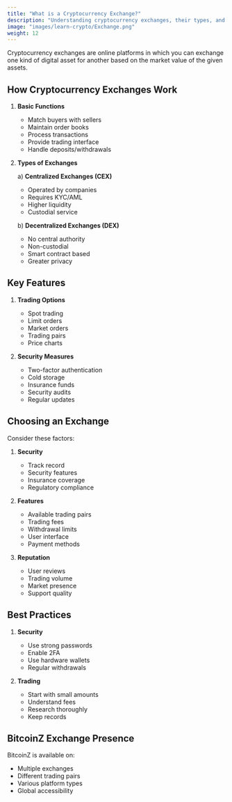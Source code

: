 ```yaml
---
title: "What is a Cryptocurrency Exchange?"
description: "Understanding cryptocurrency exchanges, their types, and how they facilitate digital currency trading."
image: "images/learn-crypto/Exchange.png"
weight: 12
---
```


Cryptocurrency exchanges are online platforms in which you can exchange one kind of digital asset for another based on the market value of the given assets.

## How Cryptocurrency Exchanges Work

1. **Basic Functions**
   - Match buyers with sellers
   - Maintain order books
   - Process transactions
   - Provide trading interface
   - Handle deposits/withdrawals

2. **Types of Exchanges**

   a) **Centralized Exchanges (CEX)**
   - Operated by companies
   - Requires KYC/AML
   - Higher liquidity
   - Custodial service
   
   b) **Decentralized Exchanges (DEX)**
   - No central authority
   - Non-custodial
   - Smart contract based
   - Greater privacy

## Key Features

1. **Trading Options**
   - Spot trading
   - Limit orders
   - Market orders
   - Trading pairs
   - Price charts

2. **Security Measures**
   - Two-factor authentication
   - Cold storage
   - Insurance funds
   - Security audits
   - Regular updates

## Choosing an Exchange

Consider these factors:
1. **Security**
   - Track record
   - Security features
   - Insurance coverage
   - Regulatory compliance

2. **Features**
   - Available trading pairs
   - Trading fees
   - Withdrawal limits
   - User interface
   - Payment methods

3. **Reputation**
   - User reviews
   - Trading volume
   - Market presence
   - Support quality

## Best Practices

1. **Security**
   - Use strong passwords
   - Enable 2FA
   - Use hardware wallets
   - Regular withdrawals

2. **Trading**
   - Start with small amounts
   - Understand fees
   - Research thoroughly
   - Keep records

## BitcoinZ Exchange Presence

BitcoinZ is available on:
- Multiple exchanges
- Different trading pairs
- Various platform types
- Global accessibility
